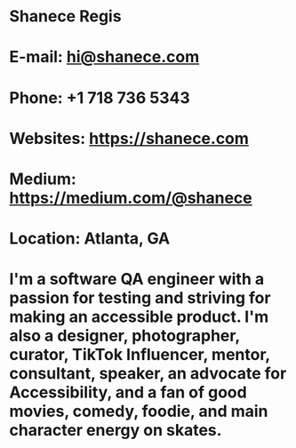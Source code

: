 # Shanece Regis

# E-mail: hi@shanece.com
# Phone: +1 718 736 5343
# Websites: https://shanece.com
# Medium: https://medium.com/@shanece
# Location: Atlanta, GA

# I'm a software QA engineer with a passion for testing and striving for making an accessible product. I'm also a designer, photographer, curator, TikTok Influencer, mentor, consultant, speaker, an advocate for Accessibility, and a fan of good movies, comedy, foodie, and main character energy on skates.
